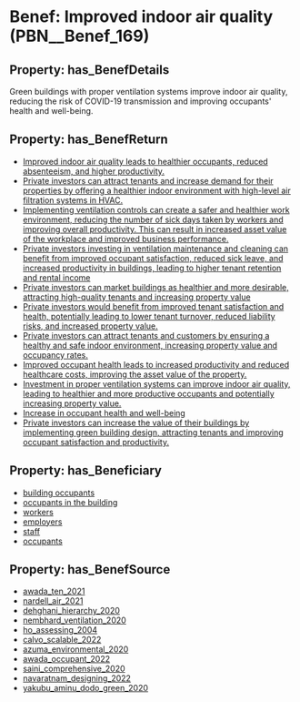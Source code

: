 # Benef: __Improved indoor air quality__ (PBN__Benef_169)

## Property: has_BenefDetails

Green buildings with proper ventilation systems improve indoor air quality, reducing the risk of COVID-19 transmission and improving occupants' health and well-being.

## Property: has_BenefReturn

* [Improved indoor air quality leads to healthier occupants, reduced absenteeism, and higher productivity.](../BenefReturn/PBN__BenefReturn_173)
* [Private investors can attract tenants and increase demand for their properties by offering a healthier indoor environment with high-level air filtration systems in HVAC.](../BenefReturn/PBN__BenefReturn_364)
* [Implementing ventilation controls can create a safer and healthier work environment, reducing the number of sick days taken by workers and improving overall productivity. This can result in increased asset value of the workplace and improved business performance.](../BenefReturn/PBN__BenefReturn_397)
* [Private investors investing in ventilation maintenance and cleaning can benefit from improved occupant satisfaction, reduced sick leave, and increased productivity in buildings, leading to higher tenant retention and rental income](../BenefReturn/PBN__BenefReturn_555)
* [Private investors can market buildings as healthier and more desirable, attracting high-quality tenants and increasing property value](../BenefReturn/PBN__BenefReturn_973)
* [Private investors would benefit from improved tenant satisfaction and health, potentially leading to lower tenant turnover, reduced liability risks, and increased property value.](../BenefReturn/PBN__BenefReturn_1259)
* [Private investors can attract tenants and customers by ensuring a healthy and safe indoor environment, increasing property value and occupancy rates.](../BenefReturn/PBN__BenefReturn_1339)
* [Improved occupant health leads to increased productivity and reduced healthcare costs, improving the asset value of the property.](../BenefReturn/PBN__BenefReturn_1450)
* [Investment in proper ventilation systems can improve indoor air quality, leading to healthier and more productive occupants and potentially increasing property value.](../BenefReturn/PBN__BenefReturn_1497)
* [Increase in occupant health and well-being](../BenefReturn/PBN__BenefReturn_1501)
* [Private investors can increase the value of their buildings by implementing green building design, attracting tenants and improving occupant satisfaction and productivity.](../BenefReturn/PBN__BenefReturn_1539)

## Property: has_Beneficiary

* [building occupants](../Stakeholder/PBN__Stakeholder_97)
* [occupants in the building](../Stakeholder/PBN__Stakeholder_165)
* [workers](../Stakeholder/PBN__Stakeholder_128)
* [employers](../Stakeholder/PBN__Stakeholder_180)
* [staff](../Stakeholder/PBN__Stakeholder_103)
* [occupants](../Stakeholder/PBN__Stakeholder_92)

## Property: has_BenefSource

* [awada_ten_2021](../Article/PBN__Article_38)
* [nardell_air_2021](../Article/PBN__Article_66)
* [dehghani_hierarchy_2020](../Article/PBN__Article_73)
* [nembhard_ventilation_2020](../Article/PBN__Article_104)
* [ho_assessing_2004](../Article/PBN__Article_180)
* [calvo_scalable_2022](../Article/PBN__Article_234)
* [azuma_environmental_2020](../Article/PBN__Article_249)
* [awada_occupant_2022](../Article/PBN__Article_273)
* [saini_comprehensive_2020](../Article/PBN__Article_281)
* [navaratnam_designing_2022](../Article/PBN__Article_282)
* [yakubu_aminu_dodo_green_2020](../Article/PBN__Article_290)

